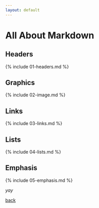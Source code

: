 ```yaml
---
layout: default
---
```


# All About Markdown

## Headers
{% include 01-headers.md %}

## Graphics
{% include 02-image.md %}

## Links
{% include 03-links.md %}

## Lists
{% include 04-lists.md %}

## Emphasis
{% include 05-emphasis.md %}

_yay_

[back](./)
